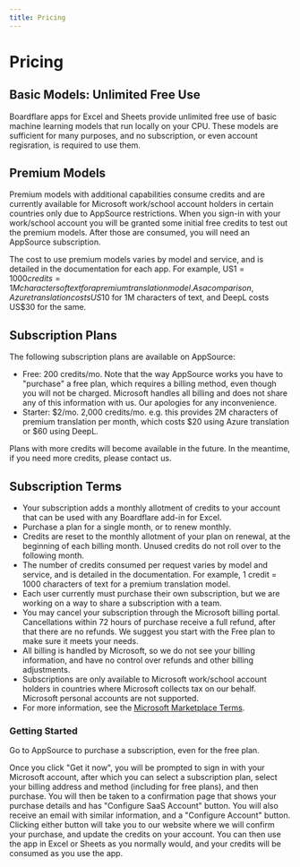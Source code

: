 ```yaml
---
title: Pricing
---
```


# Pricing

## Basic Models: Unlimited Free Use

Boardflare apps for Excel and Sheets provide unlimited free use of basic machine learning models that run locally on your CPU.  These models are sufficient for many purposes, and no subscription, or even account regisration, is required to use them.  

## Premium Models

Premium models with additional capabilities consume credits and are currently available for Microsoft work/school account holders in certain countries only due to AppSource restrictions.  When you sign-in with your work/school account you will be granted some initial free credits to test out the premium models.  After those are consumed, you will need an AppSource subscription.

The cost to use premium models varies by model and service, and is detailed in the documentation for each app.  For example, US$1 = 1000 credits = 1M characters of text for a premium translation model.  As a comparison, Azure translation costs US$10 for 1M characters of text, and DeepL costs US$30 for the same.

## Subscription Plans

The following subscription plans are available on AppSource:

- Free: 200 credits/mo. Note that the way AppSource works you have to "purchase" a free plan, which requires a billing method, even though you will not be charged.  Microsoft handles all billing and does not share any of this information with us.  Our apologies for any inconvenience.
- Starter: $2/mo. 2,000 credits/mo.  e.g. this provides 2M characters of premium translation per month, which costs $20 using Azure translation or $60 using DeepL.

Plans with more credits will become available in the future.  In the meantime, if you need more credits, please contact us.

## Subscription Terms

- Your subscription adds a monthly allotment of credits to your account that can be used with any Boardflare add-in for Excel.
- Purchase a plan for a single month, or to renew monthly.
- Credits are reset to the monthly allotment of your plan on renewal, at the beginning of each billing month. Unused credits do not roll over to the following month.
- The number of credits consumed per request varies by model and service, and is detailed in the documentation. For example, 1 credit = 1000 characters of text for a premium translation model.
- Each user currently must purchase their own subscription, but we are working on a way to share a subscription with a team.
- You may cancel your subscription through the Microsoft billing portal. Cancellations within 72 hours of purchase receive a full refund, after that there are no refunds. We suggest you start with the Free plan to make sure it meets your needs.
- All billing is handled by Microsoft, so we do not see your billing information, and have no control over refunds and other billing adjustments.
- Subscriptions are only available to Microsoft work/school account holders in countries where Microsoft collects tax on our behalf.  Microsoft personal accounts are not supported.
- For more information, see the [Microsoft Marketplace Terms](https://learn.microsoft.com/en-us/legal/marketplace/marketplace-terms).

### Getting Started

Go to AppSource to purchase a subscription, even for the free plan.

Once you click "Get it now", you will be prompted to sign in with your Microsoft account, after which you can select a subscription plan, select your billing address and method (including for free plans), and then purchase.  You will then be taken to a confirmation page that shows your purchase details and has "Configure SaaS Account" button.  You will also receive an email with similar information, and a "Configure Account" button.  Clicking either button will take you to our website where we will confirm your purchase, and update the credits on your account.  You can then use the app in Excel or Sheets as you normally would, and your credits will be consumed as you use the app.